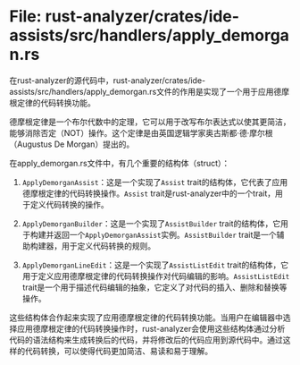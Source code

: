 # File: rust-analyzer/crates/ide-assists/src/handlers/apply_demorgan.rs

在rust-analyzer的源代码中，rust-analyzer/crates/ide-assists/src/handlers/apply_demorgan.rs文件的作用是实现了一个用于应用德摩根定律的代码转换功能。

德摩根定律是一个布尔代数中的定理，它可以用于改写布尔表达式以使其更简洁，能够消除否定（NOT）操作。这个定律是由英国逻辑学家奥古斯都·德·摩尔根（Augustus De Morgan）提出的。

在apply_demorgan.rs文件中，有几个重要的结构体（struct）：

1. `ApplyDemorganAssist`：这是一个实现了`Assist` trait的结构体，它代表了应用德摩根定律的代码转换操作。`Assist` trait是rust-analyzer中的一个trait，用于定义代码转换的操作。

2. `ApplyDemorganBuilder`：这是一个实现了`AssistBuilder` trait的结构体，它用于构建并返回一个`ApplyDemorganAssist`实例。`AssistBuilder` trait是一个辅助构建器，用于定义代码转换的规则。

3. `ApplyDemorganLineEdit`：这是一个实现了`AssistListEdit` trait的结构体，它用于定义应用德摩根定律的代码转换操作对代码编辑的影响。`AssistListEdit` trait是一个用于描述代码编辑的抽象，它定义了对代码的插入、删除和替换等操作。

这些结构体合作起来实现了应用德摩根定律的代码转换功能。当用户在编辑器中选择应用德摩根定律的代码转换操作时，rust-analyzer会使用这些结构体通过分析代码的语法结构来生成转换后的代码，并将修改后的代码应用到源代码中。通过这样的代码转换，可以使得代码更加简洁、易读和易于理解。

